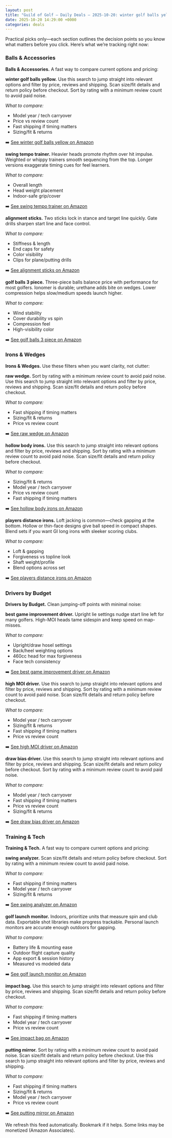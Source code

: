 ```yaml
---
layout: post
title: "Guild of Golf — Daily Deals — 2025-10-20: winter golf balls yellow, tempo trainers, alignment sticks"
date: 2025-10-20 14:29:00 +0000
categories: deals
---
```


<!-- sig:34d4b42e -->

Practical picks only—each section outlines the decision points so you know what matters before you click. Here’s what we’re tracking right now:

### Balls & Accessories

**Balls & Accessories.** A fast way to compare current options and pricing:

**winter golf balls yellow.** Use this search to jump straight into relevant options and filter by price, reviews and shipping. Scan size/fit details and return policy before checkout. Sort by rating with a minimum review count to avoid paid noise.

_What to compare:_
- Model year / tech carryover
- Price vs review count
- Fast shipping if timing matters
- Sizing/fit & returns

➡️  [See winter golf balls yellow on Amazon](https://www.amazon.com/s?k=winter%20golf%20balls%20yellow&tag=guildofgolfde-20)

**swing tempo trainer.** Heavier heads promote rhythm over hit impulse. Weighted or whippy trainers smooth sequencing from the top. Longer versions exaggerate timing cues for feel learners.

_What to compare:_
- Overall length
- Head weight placement
- Indoor-safe grip/cover

➡️  [See swing tempo trainer on Amazon](https://www.amazon.com/s?k=swing%20tempo%20trainer&tag=guildofgolfde-20)

**alignment sticks.** Two sticks lock in stance and target line quickly. Gate drills sharpen start line and face control.

_What to compare:_
- Stiffness & length
- End caps for safety
- Color visibility
- Clips for plane/putting drills

➡️  [See alignment sticks on Amazon](https://www.amazon.com/s?k=alignment%20sticks&tag=guildofgolfde-20)

**golf balls 3 piece.** Three-piece balls balance price with performance for most golfers. Ionomer is durable; urethane adds bite on wedges. Lower compression helps slow/medium speeds launch higher.

_What to compare:_
- Wind stability
- Cover durability vs spin
- Compression feel
- High-visibility color

➡️  [See golf balls 3 piece on Amazon](https://www.amazon.com/s?k=golf%20balls%203%20piece&tag=guildofgolfde-20)

### Irons & Wedges

**Irons & Wedges.** Use these filters when you want clarity, not clutter:

**raw wedge.** Sort by rating with a minimum review count to avoid paid noise. Use this search to jump straight into relevant options and filter by price, reviews and shipping. Scan size/fit details and return policy before checkout.

_What to compare:_
- Fast shipping if timing matters
- Sizing/fit & returns
- Price vs review count

➡️  [See raw wedge on Amazon](https://www.amazon.com/s?k=raw%20wedge&tag=guildofgolfde-20)

**hollow body irons.** Use this search to jump straight into relevant options and filter by price, reviews and shipping. Sort by rating with a minimum review count to avoid paid noise. Scan size/fit details and return policy before checkout.

_What to compare:_
- Sizing/fit & returns
- Model year / tech carryover
- Price vs review count
- Fast shipping if timing matters

➡️  [See hollow body irons on Amazon](https://www.amazon.com/s?k=hollow%20body%20irons&tag=guildofgolfde-20)

**players distance irons.** Loft jacking is common—check gapping at the bottom. Hollow or thin-face designs give ball speed in compact shapes. Blend sets if you want GI long irons with sleeker scoring clubs.

_What to compare:_
- Loft & gapping
- Forgiveness vs topline look
- Shaft weight/profile
- Blend options across set

➡️  [See players distance irons on Amazon](https://www.amazon.com/s?k=players%20distance%20irons&tag=guildofgolfde-20)

### Drivers by Budget

**Drivers by Budget.** Clean jumping-off points with minimal noise:

**best game improvement driver.** Upright lie settings nudge start line left for many golfers. High-MOI heads tame sidespin and keep speed on map-misses.

_What to compare:_
- Upright/draw hosel settings
- Back/heel weighting options
- 460cc head for max forgiveness
- Face tech consistency

➡️  [See best game improvement driver on Amazon](https://www.amazon.com/s?k=best%20game%20improvement%20driver&tag=guildofgolfde-20)

**high MOI driver.** Use this search to jump straight into relevant options and filter by price, reviews and shipping. Sort by rating with a minimum review count to avoid paid noise. Scan size/fit details and return policy before checkout.

_What to compare:_
- Model year / tech carryover
- Sizing/fit & returns
- Fast shipping if timing matters
- Price vs review count

➡️  [See high MOI driver on Amazon](https://www.amazon.com/s?k=high%20MOI%20driver&tag=guildofgolfde-20)

**draw bias driver.** Use this search to jump straight into relevant options and filter by price, reviews and shipping. Scan size/fit details and return policy before checkout. Sort by rating with a minimum review count to avoid paid noise.

_What to compare:_
- Model year / tech carryover
- Fast shipping if timing matters
- Price vs review count
- Sizing/fit & returns

➡️  [See draw bias driver on Amazon](https://www.amazon.com/s?k=draw%20bias%20driver&tag=guildofgolfde-20)

### Training & Tech

**Training & Tech.** A fast way to compare current options and pricing:

**swing analyzer.** Scan size/fit details and return policy before checkout. Sort by rating with a minimum review count to avoid paid noise.

_What to compare:_
- Fast shipping if timing matters
- Model year / tech carryover
- Sizing/fit & returns

➡️  [See swing analyzer on Amazon](https://www.amazon.com/s?k=swing%20analyzer&tag=guildofgolfde-20)

**golf launch monitor.** Indoors, prioritize units that measure spin and club data. Exportable shot libraries make progress trackable. Personal launch monitors are accurate enough outdoors for gapping.

_What to compare:_
- Battery life & mounting ease
- Outdoor flight capture quality
- App export & session history
- Measured vs modeled data

➡️  [See golf launch monitor on Amazon](https://www.amazon.com/s?k=golf%20launch%20monitor&tag=guildofgolfde-20)

**impact bag.** Use this search to jump straight into relevant options and filter by price, reviews and shipping. Scan size/fit details and return policy before checkout.

_What to compare:_
- Fast shipping if timing matters
- Model year / tech carryover
- Price vs review count

➡️  [See impact bag on Amazon](https://www.amazon.com/s?k=impact%20bag&tag=guildofgolfde-20)

**putting mirror.** Sort by rating with a minimum review count to avoid paid noise. Scan size/fit details and return policy before checkout. Use this search to jump straight into relevant options and filter by price, reviews and shipping.

_What to compare:_
- Fast shipping if timing matters
- Sizing/fit & returns
- Model year / tech carryover
- Price vs review count

➡️  [See putting mirror on Amazon](https://www.amazon.com/s?k=putting%20mirror&tag=guildofgolfde-20)

We refresh this feed automatically. Bookmark if it helps. Some links may be monetized (Amazon Associates).
